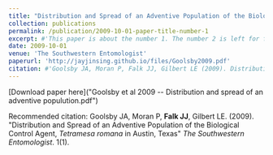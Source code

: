 ```yaml
---
title: "Distribution and Spread of an Adventive Population of the Biological Control Agent, <i>Tetramesa romana</i> in Austin, Texas"
collection: publications
permalink: /publication/2009-10-01-paper-title-number-1
excerpt: #'This paper is about the number 1. The number 2 is left for future work.'
date: 2009-10-01
venue: 'The Southwestern Entomologist'
paperurl: 'http://jayjinsing.github.io/files/Goolsby2009.pdf'
citation: #'Goolsby JA, Moran P, Falk JJ, Gilbert LE (2009). Distribution and Spread of an Adventive Population of the Biological Control Agent, <i>Tetramesa romana</i> in Austin, Texas. The Southwestern Entomologist.'
---
```


[Download paper here]("Goolsby et al 2009 -- Distribution and spread of an adventive populution.pdf")

Recommended citation: Goolsby JA, Moran P, <b>Falk JJ</b>, Gilbert LE. (2009). "Distribution and Spread of an Adventive Population of the Biological Control Agent, <i>Tetramesa romana</i> in Austin, Texas" <i>The Southwestern Entomologist</i>. 1(1).